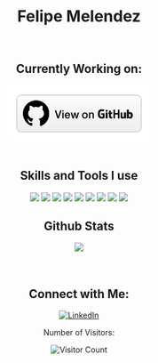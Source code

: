 <div align="center">
<h1>Felipe Melendez</h1>

</br>



## Currently Working on:
<div align="center">
  <a href="https://github.com/felipemelendez/PracticeProblems">
    <img src="https://github.com/JamesSedlacek/iOS-Portfolio/blob/main/Images/Other/view_on_github.png" height=100 width=258> 
  </a>
 </div><br>

## Skills and Tools I use
<img height="62em" src="https://upload.wikimedia.org/wikipedia/commons/1/18/C_Programming_Language.svg"/>
<img height="62em" src="https://upload.wikimedia.org/wikipedia/commons/3/3b/Javascript_Logo.png"/>
<img height="62em" src="https://www.vectorlogo.zone/logos/ruby-lang/ruby-lang-icon.svg"/>
<img height="62em" src="https://www.vectorlogo.zone/logos/nodejs/nodejs-ar21.svg"/>
<img height="62em" src="https://www.vectorlogo.zone/logos/w3_html5/w3_html5-icon.svg"/>
<img height="62em" src="https://www.vectorlogo.zone/logos/w3_css/w3_css-icon.svg"/>
<img height="62em" src="https://upload.wikimedia.org/wikipedia/commons/4/47/React.svg"/>
<img height="62em" src="https://user-images.githubusercontent.com/10991489/119416543-285a9800-bcf4-11eb-8755-a9351330ef0d.jpg"/> 
<img height="62em" src="https://www.vectorlogo.zone/logos/github/github-icon.svg"/>

</br>

## Github Stats
<p>
  <a href="https://github.com/felipemelendez">
    <img height="180em" src="https://github-readme-stats.vercel.app/api?username=felipemelendez&count_private=true&show_icons=true&theme=algolia&&include_all_commits=true"/>
  </a>
</p>

</br>

## Connect with Me:

[<img alt="LinkedIn" src="https://img.shields.io/badge/linkedin%20-%230077B5.svg?&style=for-the-badge&logo=linkedin&logoColor=white"/>][linkedin]

[linkedin]: https://www.linkedin.com/in/felipemelendez/

<p>Number of Visitors:</p>

![Visitor Count](https://profile-counter.glitch.me/{felipemelendez}/count.svg)

</div>





